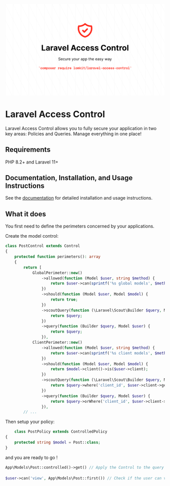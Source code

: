 <p align="center"><img src="https://raw.githubusercontent.com/Lomkit/art/master/laravel-access-control/cover.png" alt="Social Card of Laravel Access Control"></p>

# Laravel Access Control

Laravel Access Control allows you to fully secure your application in two key areas: Policies and Queries. Manage everything in one place!
## Requirements

PHP 8.2+ and Laravel 11+

## Documentation, Installation, and Usage Instructions

See the [documentation](https://laravel-access-control.lomkit.com) for detailed installation and usage instructions.

## What it does

You first need to define the perimeters concerned by your applications.

Create the model control:

```php
class PostControl extends Control
{
    protected function perimeters(): array
    {
        return [
            GlobalPerimeter::new()
                ->allowed(function (Model $user, string $method) {
                    return $user->can(sprintf('%s global models', $method));
                })
                ->should(function (Model $user, Model $model) {
                    return true;
                })
                ->scoutQuery(function (\Laravel\Scout\Builder $query, Model $user) {
                    return $query;
                })
                ->query(function (Builder $query, Model $user) {
                    return $query;
                }),
            ClientPerimeter::new()
                ->allowed(function (Model $user, string $method) {
                    return $user->can(sprintf('%s client models', $method));
                })
                ->should(function (Model $user, Model $model) {
                    return $model->client()->is($user->client);
                })
                ->scoutQuery(function (\Laravel\Scout\Builder $query, Model $user) {
                    return $query->where('client_id', $user->client->getKey());
                })
                ->query(function (Builder $query, Model $user) {
                    return $query->orWhere('client_id', $user->client->getKey());
                }),
        // ...
```

Then setup your policy:

```php
    class PostPolicy extends ControlledPolicy
{
    protected string $model = Post::class;
}
```

and you are ready to go !

```php
App\Models\Post::controlled()->get() // Apply the Control to the query

$user->can('view', App\Models\Post::first()) // Check if the user can view the post according to the policy
```